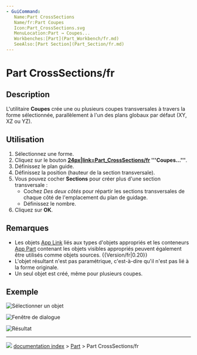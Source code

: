 ```yaml
---
- GuiCommand:
   Name:Part CrossSections
   Name/fr:Part Coupes
   Icon:Part_CrossSections.svg
   MenuLocation:Part → Coupes...
   Workbenches:[Part](Part_Workbench/fr.md)
   SeeAlso:[Part Section](Part_Section/fr.md)
---
```


# Part CrossSections/fr

## Description

L\'utilitaire **Coupes** crée une ou plusieurs coupes transversales à travers la forme sélectionnée, parallèlement à l\'un des plans globaux par défaut (XY, XZ ou YZ).



## Utilisation

1.  Sélectionnez une forme.
2.  Cliquez sur le bouton **[24px|link=Part_CrossSections/fr](File:Part_CrossSections.svg.md) '''Coupes...'''**.
3.  Définissez le plan guide.
4.  Définissez la position (hauteur de la section transversale).
5.  Vous pouvez cocher **Sections** pour créer plus d\'une section transversale :
    -   Cochez *Des deux côtés* pour répartir les sections transversales de chaque côté de l\'emplacement du plan de guidage.
    -   Définissez le nombre.
6.  Cliquez sur **OK**.



## Remarques

-   Les objets [App Link](App_Link/fr.md) liés aux types d\'objets appropriés et les conteneurs [App Part](App_Part/fr.md) contenant les objets visibles appropriés peuvent également être utilisés comme objets sources. {{Version/fr|0.20}}
-   L\'objet résultant n\'est pas paramétrique, c\'est-à-dire qu\'il n\'est pas lié à la forme originale.
-   Un seul objet est créé, même pour plusieurs coupes.



## Exemple

![Sélectionner un objet](images/SectionCross1.png )

![Fenêtre de dialogue](images/SectionCross2.png )

![Résultat](images/SectionCross3.png )



---
![](images/Button_right.svg) [documentation index](../README.md) > [Part](Part_Workbench.md) > Part CrossSections/fr
